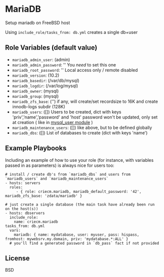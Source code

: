 # MariaDB

Setup mariadb on FreeBSD host

Using `include_role/tasks_from: db.yml` creates a single db+user

## Role Variables (default value)

* `mariadb_admin_user`: (admin)
* `mariadb_admin_password`: ''
  You *need* to set this one
* `mariadb_root_password`: ''
  Local access only / remote disabled
* `mariadb_version`: (10.2)
* `mariadb_basedir`: (/var/db/mysql)
* `mariadb_logdir`: (/var/log/mysql)
* `mariadb_owner`: (mysql)
* `mariadb_group`: (mysql)
* `mariadb_zfs_base`: ('')
  if any, will create/set recordsize to 16K and create innodb-logs subdir (128K)
* `mariadb_users`: ([])
  Users to be created, dict with keys 'priv','name','password' and 'host'
  password won't be updated, only set at creation
  ( like in [mysql_user module](http://docs.ansible.com/ansible/latest/mysql_user_module.html "mysql_user module") )
* `mariadb_maintenance_users`: ([])
  like above, but to be defined globally
* `mariadb_dbs`: ([])
  List of databases to create (dict with keys 'name')

## Example Playbooks

Including an example of how to use your role (for instance, with variables passed in as parameters) is always nice for users too:

    # install / create db's from `mariadb_dbs` and users from `mariadb_users` and `mariadb_maintenance_users`
    - hosts: servers
      roles:
         - { role: criecm.mariadb, mariadb_default_password: '42', mariadb_zfs_base: 'zdata/mariadb' }

    # just create a single database (the main task have already been run on the host(s))
    - hosts: dbservers
      include_role:
        name: criecm.mariadb
	tasks_from: db.yml
      vars:
        mariadb: { name: mydatabase, user: myuser, pass: hispass, fromhost: mywebsrv.my.domain, priv: 'mydatabase.*:ALL' }
      # you'll find a generated password in `db_pass` fact if not provided
## License

BSD

